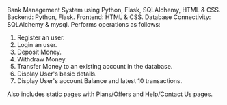 Bank Management System using Python, Flask, SQLAlchemy, HTML & CSS.
Backend: Python, Flask.
Frontend: HTML & CSS.
Database Connectivity: SQLAlchemy & mysql.
Performs operations as follows:
1. Register an user.
2. Login an user.
3. Deposit Money.
4. Withdraw Money.
5. Transfer Money to an existing account in the database.
6. Display User's basic details.
7. Display User's account Balance and latest 10 transactions.
   
Also includes static pages with Plans/Offers and Help/Contact Us pages.

